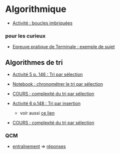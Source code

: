 # Algorithmique
* [Activité : boucles imbriquées](https://github.com/thfruchart/1nsi/blob/main/S9/Activit%C3%A9_Boucles_imbriqu%C3%A9es.ipynb)
### pour les curieux
* [Epreuve pratique de Terminale : exemple de sujet](https://github.com/thfruchart/1nsi/blob/main/S9/SujetEpreuvePratique1.ipynb)


## Algorithmes de tri
* [Activité 5 p. 146 : Tri par sélection](https://www.cahier-nsi.fr/tri_par_selection/)
* [Notebook : chronométrer le tri par sélection](https://github.com/thfruchart/1nsi/blob/main/S9/Chrono_Tri_Selection.ipynb)
* [COURS : complexité du tri par sélection](https://github.com/thfruchart/1nsi/blob/main/S9/COURS_Complex_TRI_selection.ipynb)

* [Activité 6 p.148 : Tri par insertion](https://www.cahier-nsi.fr/tri_par_insertion/)
  * voir aussi [ce lien](https://interstices.info/les-algorithmes-de-tri/)
* [COURS : complexité du tri par sélection](https://github.com/thfruchart/1nsi/blob/main/S9/COURS_Complex_TRI_insertion.ipynb)


### QCM
* [entraînement](https://genumsi.inria.fr/qcm.php?h=087eb74a9ee2ca0627241fbbeada2147)  => [réponses](https://genumsi.inria.fr/qcm-corrige.php?cle=MzAzOzQ5NzsxMjk2OzEyOTc7MTk4OzIwNDszMDc=)
